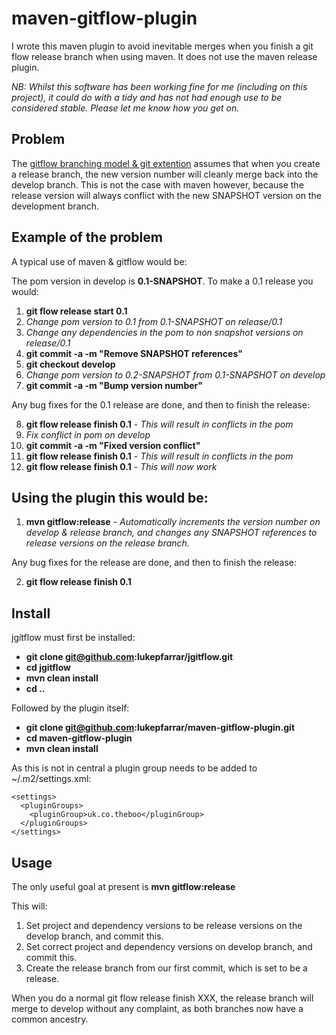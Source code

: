 
maven-gitflow-plugin
====================

I wrote this maven plugin to avoid inevitable merges when you finish a git flow release branch
when using maven. It does not use the maven release plugin.

*NB: Whilst this software has been working fine for me (including on this project), it could do with a tidy and has not had enough use 
to be considered stable. Please let me know how you get on.*


Problem
-------

The [gitflow branching model & git extention](http://nvie.com/posts/a-successful-git-branching-model/)
assumes that when you create a release branch, the new version number will cleanly merge back into the develop
branch. This is not the case with maven however, because the release version will always conflict with the new
SNAPSHOT version on the development branch.

Example of the problem
----------------------
A typical use of maven & gitflow would be:

The pom version in develop is **0.1-SNAPSHOT**. To make a 0.1 release you would:

1. **git flow release start 0.1**
2. *Change pom version to 0.1 from 0.1-SNAPSHOT on release/0.1*
3. *Change any dependencies in the pom to non snapshot versions on release/0.1*
4. **git commit -a -m "Remove SNAPSHOT references"**
5. **git checkout develop**
6. *Change pom version to 0.2-SNAPSHOT from 0.1-SNAPSHOT on develop*
7. **git commit -a -m "Bump version number"**

Any bug fixes for the 0.1 release are done, and then to finish the release:
	
8. **git flow release finish 0.1** - *This will result in conflicts in the pom*
9. *Fix conflict in pom on develop*
10. **git commit -a -m "Fixed version conflict"**
11. **git flow release finish 0.1** - *This will result in conflicts in the pom*
12. **git flow release finish 0.1** - *This will now work*

Using the plugin this would be:
-------------------------------
1. **mvn gitflow:release** - *Automatically increments the version number on
develop & release branch, and changes any SNAPSHOT references to release versions
on the release branch.*

Any bug fixes for the release are done, and then to finish the release:

2. **git flow release finish 0.1**

Install
-------

jgitflow must first be installed:

* **git clone git@github.com:lukepfarrar/jgitflow.git**
* **cd jgitflow**
* **mvn clean install**
* **cd ..**

Followed by the plugin itself:

* **git clone git@github.com:lukepfarrar/maven-gitflow-plugin.git**
* **cd maven-gitflow-plugin**
* **mvn clean install**

As this is not in central a plugin group needs to be added to ~/.m2/settings.xml:

    <settings>
      <pluginGroups>
        <pluginGroup>uk.co.theboo</pluginGroup>
      </pluginGroups>
    </settings>

Usage
-----

The only useful goal at present is **mvn gitflow:release**

This will:

1. Set project and dependency versions to be release versions on the develop branch, and commit this.
2. Set correct project and dependency versions on develop branch, and commit this.
3. Create the release branch from our first commit, which is set to be a release.

When you do a normal git flow release finish XXX, the release branch will merge to develop without any
complaint, as both branches now have a common ancestry.

